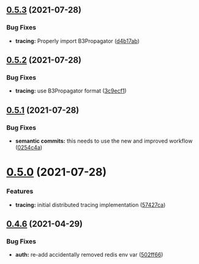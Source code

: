 ## [0.5.3](https://github.com/Fairbanks-io/tiles-api/compare/0.5.2...0.5.3) (2021-07-28)


### Bug Fixes

* **tracing:** Properly import B3Propagator ([d4b17ab](https://github.com/Fairbanks-io/tiles-api/commit/d4b17ab94f2714d454f5f44d767ba51aff387d97))



## [0.5.2](https://github.com/Fairbanks-io/tiles-api/compare/0.5.1...0.5.2) (2021-07-28)


### Bug Fixes

* **tracing:** use B3Propagator format ([3c9ecf1](https://github.com/Fairbanks-io/tiles-api/commit/3c9ecf1d8e59b22da4ec5467aaea932cd853301a))



## [0.5.1](https://github.com/Fairbanks-io/tiles-api/compare/0.5.0...0.5.1) (2021-07-28)


### Bug Fixes

* **semantic commits:** this needs to use the new and improved workflow ([0254c4a](https://github.com/Fairbanks-io/tiles-api/commit/0254c4aa58fe4fac1a736b5222ffae26ff3fcad7))



# [0.5.0](https://github.com/Fairbanks-io/tiles-api/compare/0.4.6...0.5.0) (2021-07-28)


### Features

* **tracing:** initial distributed tracing implementation ([57427ca](https://github.com/Fairbanks-io/tiles-api/commit/57427ca24ec05525bea96b0f660eeadd7672e77f))



## [0.4.6](https://github.com/Fairbanks-io/tiles-api/compare/0.4.5...0.4.6) (2021-04-29)


### Bug Fixes

* **auth:** re-add accidentally removed redis env var ([502ff66](https://github.com/Fairbanks-io/tiles-api/commit/502ff6605f2b1cf4f2335c0e926cf9a1dcc394f6))



